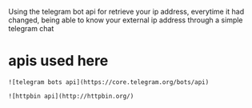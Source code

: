 Using the telegram bot api for retrieve your ip address,
everytime it had changed, being able to know your external ip address
through a simple telegram chat

# apis used here

    ![telegram bots api](https://core.telegram.org/bots/api)

    ![httpbin api](http://httpbin.org/)

